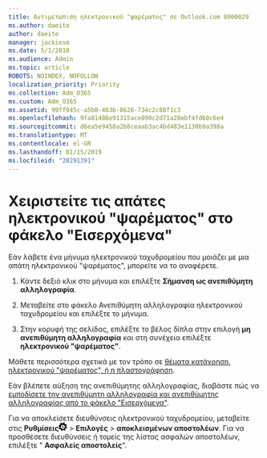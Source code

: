 ```yaml
---
title: Αντιμετώπιση ηλεκτρονικού "ψαρέματος" σε Outlook.com 8000029
ms.author: daeite
author: daeite
manager: jackiesm
ms.date: 5/1/2018
ms.audience: Admin
ms.topic: article
ROBOTS: NOINDEX, NOFOLLOW
localization_priority: Priority
ms.collection: Adm_O365
ms.custom: Adm_O365
ms.assetid: 99ff945c-a5b0-463b-8626-734c2c88f1c3
ms.openlocfilehash: 9fa81486e91315ace890c2d71a28ebf4fd60c6e4
ms.sourcegitcommit: d6ea5e9458a2b8ceaab3ac4bd483e1130b9a398a
ms.translationtype: MT
ms.contentlocale: el-GR
ms.lasthandoff: 01/15/2019
ms.locfileid: "28291391"
---
```

# <a name="deal-with-phishing-scams-in-your-inbox"></a>Χειριστείτε τις απάτες ηλεκτρονικού "ψαρέματος" στο φάκελο "Εισερχόμενα"

Εάν λάβετε ένα μήνυμα ηλεκτρονικού ταχυδρομείου που μοιάζει με μια απάτη ηλεκτρονικού "ψαρέματος", μπορείτε να το αναφέρετε.
  
1. Κάντε δεξιό κλικ στο μήνυμα και επιλέξτε **Σήμανση ως ανεπιθύμητη αλληλογραφία**. 
    
2. Μεταβείτε στο φάκελο Ανεπιθύμητη αλληλογραφία ηλεκτρονικού ταχυδρομείου και επιλέξτε το μήνυμα.
    
3. Στην κορυφή της σελίδας, επιλέξτε το βέλος δίπλα στην επιλογή **μη ανεπιθύμητη αλληλογραφία** και στη συνέχεια επιλέξτε **ηλεκτρονικού "ψαρέματος"**. 
    
Μάθετε περισσότερα σχετικά με τον τρόπο σε [θέματα κατάχρηση, ηλεκτρονικού "ψαρέματος", ή η πλαστογράφηση](https://go.microsoft.com/fwlink/p/?linkid=873139).
  
Εάν βλέπετε αύξηση της ανεπιθύμητης αλληλογραφίας, διαβάστε πώς να [εμποδίσετε την ανεπιθύμητη αλληλογραφία και ανεπιθύμητης αλληλογραφίας από το φάκελο "Εισερχόμενα"](https://go.microsoft.com/fwlink/p/?linkid=873140).
  
Για να αποκλείσετε διευθύνσεις ηλεκτρονικού ταχυδρομείου, μεταβείτε στις **Ρυθμίσεις**![ρυθμίσεις](media/f4b2e798-fff1-4a14-931f-5677a4543b58.png) \> **Επιλογές** \> **αποκλεισμένων αποστολέων**. Για να προσθέσετε διευθύνσεις ή τομείς της λίστας ασφαλών αποστολέων, επιλέξτε " **Ασφαλείς αποστολείς**". 
  


